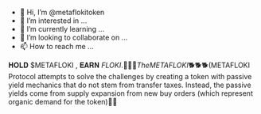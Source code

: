 - 👋 Hi, I’m @metaflokitoken
- 👀 I’m interested in ...
- 🌱 I’m currently learning ...
- 💞️ I’m looking to collaborate on ...
- 📫 How to reach me ...

<!---
metaflokitoken/metaflokitoken is a ✨ special ✨ repository because its `README.md` (this file) appears on your GitHub profile.
You can click the Preview link to take a look at your changes.
--->
𝐇𝐎𝐋𝐃 $METAFLOKI , 𝐄𝐀𝐑𝐍 $FLOKI.🚀🚀🚀 The METAFLOKI🐕🐕🐕 ($METAFLOKI Protocol attempts to solve the challenges by creating a token with passive yield mechanics that do not stem from transfer taxes. 
Instead, the passive yields come from supply expansion from new buy orders (which represent organic demand for the token)💎💎
